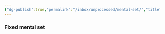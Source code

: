 ```yaml
---
{"dg-publish":true,"permalink":"/inbox/unprocessed/mental-set/","title":"Mental Set","tags":["psychology","stub"],"created":"","updated":""}
---
```



### Fixed mental set 
